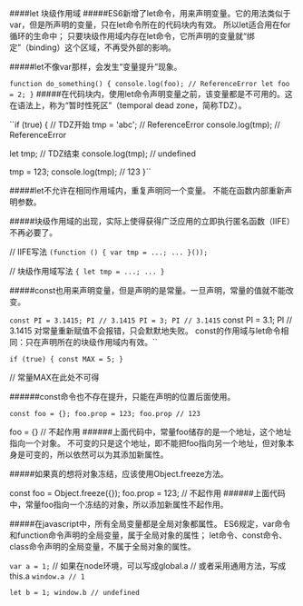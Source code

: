 ####let 块级作用域
#####ES6新增了let命令，用来声明变量。它的用法类似于var，但是所声明的变量，只在let命令所在的代码块内有效。
所以let适合用在for循环的生命中；
只要块级作用域内存在let命令，它所声明的变量就“绑定”（binding）这个区域，不再受外部的影响。

#####let不像var那样，会发生“变量提升”现象。

``function do_something() {
  console.log(foo); // ReferenceError
  let foo = 2;
}``
#####在代码块内，使用let命令声明变量之前，该变量都是不可用的。这在语法上，称为“暂时性死区”（temporal dead zone，简称TDZ）。

``if (true) {
  // TDZ开始
  tmp = 'abc'; // ReferenceError
  console.log(tmp); // ReferenceError

  let tmp; // TDZ结束
  console.log(tmp); // undefined

  tmp = 123;
  console.log(tmp); // 123
}``


#####let不允许在相同作用域内，重复声明同一个变量。
不能在函数内部重新声明参数。

#####块级作用域的出现，实际上使得获得广泛应用的立即执行匿名函数（IIFE）不再必要了。

// IIFE写法
``(function () {
  var tmp = ...;
  ...
}());``

// 块级作用域写法
``{
  let tmp = ...;
  ...
}``

#####const也用来声明变量，但是声明的是常量。一旦声明，常量的值就不能改变。

``const PI = 3.1415;
PI // 3.1415
PI = 3;
PI // 3.1415``
const PI = 3.1;
PI // 3.1415  对常量重新赋值不会报错，只会默默地失败。
const的作用域与let命令相同：只在声明所在的块级作用域内有效。``

``if (true) {
  const MAX = 5;
}``

// 常量MAX在此处不可得

######const命令也不存在提升，只能在声明的位置后面使用。


``const foo = {};
foo.prop = 123;
foo.prop
// 123``

foo = {} // 不起作用
######上面代码中，常量foo储存的是一个地址，这个地址指向一个对象。
不可变的只是这个地址，即不能把foo指向另一个地址，但对象本身是可变的，所以依然可以为其添加新属性。

#####如果真的想将对象冻结，应该使用Object.freeze方法。

const foo = Object.freeze({});
foo.prop = 123; // 不起作用
######上面代码中，常量foo指向一个冻结的对象，所以添加新属性不起作用。

#####在javascript中，所有全局变量都是全局对象都属性。
ES6规定，var命令和function命令声明的全局变量，属于全局对象的属性；
let命令、const命令、class命令声明的全局变量，不属于全局对象的属性。

`var a = 1;`
// 如果在node环境，可以写成global.a
// 或者采用通用方法，写成this.a
`window.a // 1`

``let b = 1;
window.b // undefined``















